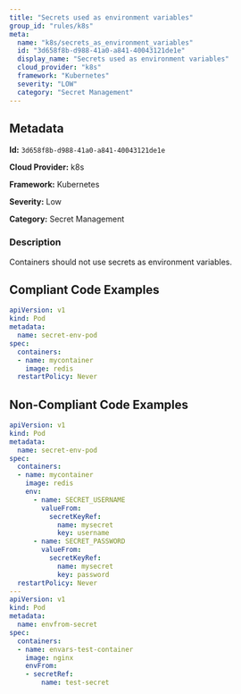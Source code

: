 ```yaml
---
title: "Secrets used as environment variables"
group_id: "rules/k8s"
meta:
  name: "k8s/secrets_as_environment_variables"
  id: "3d658f8b-d988-41a0-a841-40043121de1e"
  display_name: "Secrets used as environment variables"
  cloud_provider: "k8s"
  framework: "Kubernetes"
  severity: "LOW"
  category: "Secret Management"
---
```

## Metadata

**Id:** `3d658f8b-d988-41a0-a841-40043121de1e`

**Cloud Provider:** k8s

**Framework:** Kubernetes

**Severity:** Low

**Category:** Secret Management

### Description

 Containers should not use secrets as environment variables.


## Compliant Code Examples
```yaml
apiVersion: v1
kind: Pod
metadata:
  name: secret-env-pod
spec:
  containers:
  - name: mycontainer
    image: redis
  restartPolicy: Never
```
## Non-Compliant Code Examples
```yaml
apiVersion: v1
kind: Pod
metadata:
  name: secret-env-pod
spec:
  containers:
  - name: mycontainer
    image: redis
    env:
      - name: SECRET_USERNAME
        valueFrom:
          secretKeyRef:
            name: mysecret
            key: username
      - name: SECRET_PASSWORD
        valueFrom:
          secretKeyRef:
            name: mysecret
            key: password
  restartPolicy: Never
---
apiVersion: v1
kind: Pod
metadata:
  name: envfrom-secret
spec:
  containers:
  - name: envars-test-container
    image: nginx
    envFrom:
    - secretRef:
        name: test-secret
```